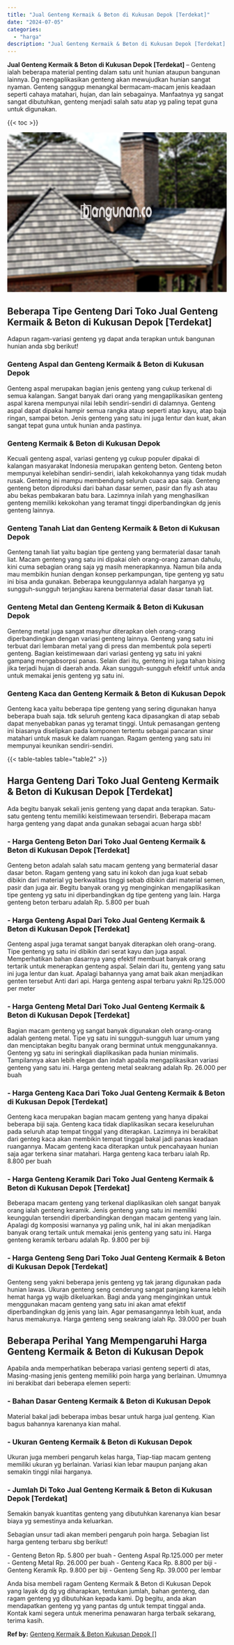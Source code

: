 ```yaml
---
title: "Jual Genteng Kermaik & Beton di Kukusan Depok [Terdekat]"
date: "2024-07-05"
categories: 
  - "harga"
description: "Jual Genteng Kermaik & Beton di Kukusan Depok [Terdekat]. Anda bisa membeli ragam Genteng Kermaik & Beton di Kukusan Depok yang layak dg dg yg diharapkan, te..."
---
```


**Jual Genteng Kermaik & Beton di Kukusan Depok \[Terdekat\]** – Genteng ialah beberapa material penting dalam satu unit hunian ataupun bangunan lainnya. Dg mengaplikasikan genteng akan mewujudkan hunian sangat nyaman. Genteng sanggup menangkal bermacam-macam jenis keadaan seperti cahaya matahari, hujan, dan lain sebagainya. Manfaatnya yg sangat sangat dibutuhkan, genteng menjadi salah satu atap yg paling tepat guna untuk digunakan.

{{< toc >}}

![Jual Genteng Kermaik & Beton di Kukusan Depok [Terdekat]](/images/genteng-minimalis-murah17.png)

## Beberapa Tipe Genteng Dari Toko Jual Genteng Kermaik & Beton di Kukusan Depok \[Terdekat\]

Adapun ragam-variasi genteng yg dapat anda terapkan untuk bangunan hunian anda sbg berikut!

### Genteng Aspal dan Genteng Kermaik & Beton di Kukusan Depok

Genteng aspal merupakan bagian jenis genteng yang cukup terkenal di semua kalangan. Sangat banyak dari orang yang mengaplikasikan genteng aspal karena mempunyai nilai lebih sendiri-sendiri di dalamnya. Genteng aspal dapat dipakai hampir semua rangka ataup seperti atap kayu, atap baja ringan, sampai beton. Jenis genteng yang satu ini juga lentur dan kuat, akan sangat tepat guna untuk hunian anda pastinya.

### Genteng Kermaik & Beton di Kukusan Depok

Kecuali genteng aspal, variasi genteng yg cukup populer dipakai di kalangan masyarakat Indonesia merupakan genteng beton. Genteng beton mempunyai kelebihan sendiri-sendiri, ialah kekokohannya yang tidak mudah rusak. Genteng ini mampu membendung seluruh cuaca apa saja. Genteng genteng beton diproduksi dari bahan dasar semen, pasir dan fly ash atau abu bekas pembakaran batu bara. Lazimnya inilah yang menghasilkan genteng memiliki kekokohan yang teramat tinggi diperbandingkan dg jenis genteng lainnya.

### Genteng Tanah Liat dan Genteng Kermaik & Beton di Kukusan Depok

Genteng tanah liat yaitu bagian tipe genteng yang bermaterial dasar tanah liat. Macam genteng yang satu ini dipakai oleh orang-orang zaman dahulu, kini cuma sebagian orang saja yg masih menerapkannya. Namun bila anda mau membikin hunian dengan konsep perkampungan, tipe genteng yg satu ini bisa anda gunakan. Beberapa keunggulannya adalah harganya yg sungguh-sungguh terjangkau karena bermaterial dasar dasar tanah liat.

### Genteng Metal dan Genteng Kermaik & Beton di Kukusan Depok

Genteng metal juga sangat masyhur diterapkan oleh orang-orang diperbandingkan dengan variasi genteng lainnya. Genteng yang satu ini terbuat dari lembaran metal yang di press dan membentuk pola seperti genteng. Bagian keistimewaan dari variasi genteng yg satu ini yakni gampang mengabsorpsi panas. Selain dari itu, genteng ini juga tahan bising jika terjadi hujan di daerah anda. Akan sungguh-sungguh efektif untuk anda untuk memakai jenis genteng yg satu ini.

### Genteng Kaca dan Genteng Kermaik & Beton di Kukusan Depok

Genteng kaca yaitu beberapa tipe genteng yang sering digunakan hanya beberapa buah saja. tdk seluruh genteng kaca dipasangkan di atap sebab dapat menyebabkan panas yg teramat tinggi. Untuk pemasangan genteng ini biasanya diselipkan pada komponen tertentu sebagai pancaran sinar matahari untuk masuk ke dalam ruangan. Ragam genteng yang satu ini mempunyai keunikan sendiri-sendiri.

{{< table-tables table="table2" >}}

## Harga Genteng Dari Toko Jual Genteng Kermaik & Beton di Kukusan Depok \[Terdekat\]

Ada begitu banyak sekali jenis genteng yang dapat anda terapkan. Satu-satu genteng tentu memiliki keistimewaan tersendiri. Beberapa macam harga genteng yang dapat anda gunakan sebagai acuan harga sbb!

### \- Harga Genteng Beton Dari Toko Jual Genteng Kermaik & Beton di Kukusan Depok \[Terdekat\]

Genteng beton adalah salah satu macam genteng yang bermaterial dasar dasar beton. Ragam genteng yang satu ini kokoh dan juga kuat sebab dibikin dari material yg berkwalitas tinggi sebab dibikin dari material semen, pasir dan juga air. Begitu banyak orang yg menginginkan mengaplikasikan tipe genteng yg satu ini diperbandingkan dg tipe genteng yang lain. Harga genteng beton terbaru adalah Rp. 5.800 per buah

### \- Harga Genteng Aspal Dari Toko Jual Genteng Kermaik & Beton di Kukusan Depok \[Terdekat\]

Genteng aspal juga teramat sangat banyak diterapkan oleh orang-orang. Tipe genteng yg satu ini dibikin dari serat kayu dan juga aspal. Memperhatikan bahan dasarnya yang efektif membuat banyak orang tertarik untuk menerapkan genteng aspal. Selain dari itu, genteng yang satu ini juga lentur dan kuat. Apalagi bahannya yang amat baik akan menjadikan genten tersebut Anti dari api. Harga genteng aspal terbaru yakni Rp.125.000 per meter

### \- Harga Genteng Metal Dari Toko Jual Genteng Kermaik & Beton di Kukusan Depok \[Terdekat\]

Bagian macam genteng yg sangat banyak digunakan oleh orang-orang adalah genteng metal. Tipe yg satu ini sungguh-sungguh luar umum yang dan menciptakan begitu banyak orang berminat untuk menggunakannya. Genteng yg satu ini seringkali diaplikasikan pada hunian minimalis. Tampilannya akan lebih elegan dan indah apabila mengaplikasikan variasi genteng yang satu ini. Harga genteng metal seakrang adalah Rp. 26.000 per buah

### \- Harga Genteng Kaca Dari Toko Jual Genteng Kermaik & Beton di Kukusan Depok \[Terdekat\]

Genteng kaca merupakan bagian macam genteng yang hanya dipakai beberapa biji saja. Genteng kaca tidak diaplikasikan secara keseluruhan pada seluruh atap tempat tinggal yang diterapkan. Lazimnya ini berakibat dari genteg kaca akan membikin tempat tinggal bakal jadi panas keadaan ruangannya. Macam genteng kaca diterapkan untuk pencahayaan hunian saja agar terkena sinar matahari. Harga genteng kaca terbaru ialah Rp. 8.800 per buah

### \- Harga Genteng Keramik Dari Toko Jual Genteng Kermaik & Beton di Kukusan Depok \[Terdekat\]

Beberapa macam genteng yang terkenal diaplikasikan oleh sangat banyak orang ialah genteng keramik. Jenis genteng yang satu ini memiliki keunggulan tersendiri diperbandingkan dengan macam genteng yang lain. Apalagi dg komposisi warnanya yg paling unik, hal ini akan menjadikan banyak orang tertaik untuk memakai jenis genteng yang satu ini. Harga genteng keramik terbaru adalah Rp. 9.800 per biji

### \- Harga Genteng Seng Dari Toko Jual Genteng Kermaik & Beton di Kukusan Depok \[Terdekat\]

Genteng seng yakni beberapa jenis genteng yg tak jarang digunakan pada hunian lawas. Ukuran genteng seng cenderung sangat panjang karena lebih hemat harga yg wajib dikeluarkan. Bagi anda yang menginginkan untuk menggunakan macam genteng yang satu ini akan amat efektif diperbandingkan dg jenis yang lain. Agar pemasangannya lebih kuat, anda harus memakunya. Harga genteng seng seakrang ialah Rp. 39.000 per buah

## Beberapa Perihal Yang Mempengaruhi Harga Genteng Kermaik & Beton di Kukusan Depok

Apabila anda memperhatikan beberapa variasi genteng seperti di atas, Masing-masing jenis genteng memiliki poin harga yang berlainan. Umumnya ini berakibat dari beberapa elemen seperti:

### \- Bahan Dasar Genteng Kermaik & Beton di Kukusan Depok

Material bakal jadi beberapa imbas besar untuk harga jual genteng. Kian bagus bahannya karenanya kian mahal.

### \- Ukuran Genteng Kermaik & Beton di Kukusan Depok

Ukuran juga memberi pengaruh kelas harga, Tiap-tiap macam genteng memiliki ukuran yg berlainan. Variasi kian lebar maupun panjang akan semakin tinggi nilai harganya.

### \- Jumlah Di Toko Jual Genteng Kermaik & Beton di Kukusan Depok \[Terdekat\]

Semakin banyak kuantitas genteng yang dibutuhkan karenanya kian besar biaya yg semestinya anda keluarkan.

Sebagian unsur tadi akan memberi pengaruh poin harga. Sebagian list harga genteng terbaru sbg berikut!

\- Genteng Beton Rp. 5.800 per buah - Genteng Aspal Rp.125.000 per meter - Genteng Metal Rp. 26.000 per buah - Genteng Kaca Rp. 8.800 per biji - Genteng Keramik Rp. 9.800 per biji - Genteng Seng Rp. 39.000 per lembar

Anda bisa membeli ragam Genteng Kermaik & Beton di Kukusan Depok yang layak dg dg yg diharapkan, tentukan jumlah, bahan genteng, dan ragam genteng yg dibutuhkan kepada kami. Dg begitu, anda akan mendapatkan genteng yg yang pantas dg untuk tempat tinggal anda. Kontak kami segera untuk menerima penawaran harga terbaik sekarang, terima kasih.

**Ref by:**  [Genteng Kermaik & Beton  Kukusan Depok []](https://id.wikipedia.org/wiki/Genteng)
